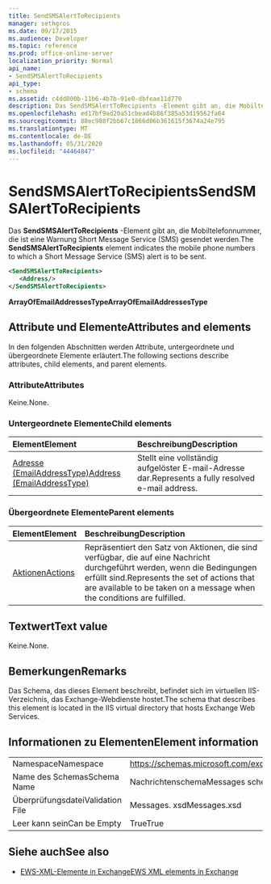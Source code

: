 ```yaml
---
title: SendSMSAlertToRecipients
manager: sethgros
ms.date: 09/17/2015
ms.audience: Developer
ms.topic: reference
ms.prod: office-online-server
localization_priority: Normal
api_name:
- SendSMSAlertToRecipients
api_type:
- schema
ms.assetid: c4dd000b-11b6-4b7b-91e0-dbfeae11d770
description: Das SendSMSAlertToRecipients -Element gibt an, die Mobiltelefonnummer, die ist eine Warnung Short Message Service (SMS) gesendet werden.
ms.openlocfilehash: ed17bf9ad20a51cbead4b86f385a53d19562fa64
ms.sourcegitcommit: 88ec988f2bb67c1866d06b361615f3674a24e795
ms.translationtype: MT
ms.contentlocale: de-DE
ms.lasthandoff: 05/31/2020
ms.locfileid: "44464847"
---
```

# <a name="sendsmsalerttorecipients"></a><span data-ttu-id="a7558-103">SendSMSAlertToRecipients</span><span class="sxs-lookup"><span data-stu-id="a7558-103">SendSMSAlertToRecipients</span></span>

<span data-ttu-id="a7558-104">Das **SendSMSAlertToRecipients** -Element gibt an, die Mobiltelefonnummer, die ist eine Warnung Short Message Service (SMS) gesendet werden.</span><span class="sxs-lookup"><span data-stu-id="a7558-104">The **SendSMSAlertToRecipients** element indicates the mobile phone numbers to which a Short Message Service (SMS) alert is to be sent.</span></span> 
  
```XML
<SendSMSAlertToRecipients>
   <Address/>
</SendSMSAlertToRecipients>
```

 <span data-ttu-id="a7558-105">**ArrayOfEmailAddressesType**</span><span class="sxs-lookup"><span data-stu-id="a7558-105">**ArrayOfEmailAddressesType**</span></span>
## <a name="attributes-and-elements"></a><span data-ttu-id="a7558-106">Attribute und Elemente</span><span class="sxs-lookup"><span data-stu-id="a7558-106">Attributes and elements</span></span>

<span data-ttu-id="a7558-107">In den folgenden Abschnitten werden Attribute, untergeordnete und übergeordnete Elemente erläutert.</span><span class="sxs-lookup"><span data-stu-id="a7558-107">The following sections describe attributes, child elements, and parent elements.</span></span>
  
### <a name="attributes"></a><span data-ttu-id="a7558-108">Attribute</span><span class="sxs-lookup"><span data-stu-id="a7558-108">Attributes</span></span>

<span data-ttu-id="a7558-109">Keine.</span><span class="sxs-lookup"><span data-stu-id="a7558-109">None.</span></span>
  
### <a name="child-elements"></a><span data-ttu-id="a7558-110">Untergeordnete Elemente</span><span class="sxs-lookup"><span data-stu-id="a7558-110">Child elements</span></span>

|<span data-ttu-id="a7558-111">**Element**</span><span class="sxs-lookup"><span data-stu-id="a7558-111">**Element**</span></span>|<span data-ttu-id="a7558-112">**Beschreibung**</span><span class="sxs-lookup"><span data-stu-id="a7558-112">**Description**</span></span>|
|:-----|:-----|
|[<span data-ttu-id="a7558-113">Adresse (EmailAddressType)</span><span class="sxs-lookup"><span data-stu-id="a7558-113">Address (EmailAddressType)</span></span>](address-emailaddresstype.md) <br/> |<span data-ttu-id="a7558-114">Stellt eine vollständig aufgelöster E-mail-Adresse dar.</span><span class="sxs-lookup"><span data-stu-id="a7558-114">Represents a fully resolved e-mail address.</span></span>  <br/> |
   
### <a name="parent-elements"></a><span data-ttu-id="a7558-115">Übergeordnete Elemente</span><span class="sxs-lookup"><span data-stu-id="a7558-115">Parent elements</span></span>

|<span data-ttu-id="a7558-116">**Element**</span><span class="sxs-lookup"><span data-stu-id="a7558-116">**Element**</span></span>|<span data-ttu-id="a7558-117">**Beschreibung**</span><span class="sxs-lookup"><span data-stu-id="a7558-117">**Description**</span></span>|
|:-----|:-----|
|[<span data-ttu-id="a7558-118">Aktionen</span><span class="sxs-lookup"><span data-stu-id="a7558-118">Actions</span></span>](actions.md) <br/> |<span data-ttu-id="a7558-119">Repräsentiert den Satz von Aktionen, die sind verfügbar, die auf eine Nachricht durchgeführt werden, wenn die Bedingungen erfüllt sind.</span><span class="sxs-lookup"><span data-stu-id="a7558-119">Represents the set of actions that are available to be taken on a message when the conditions are fulfilled.</span></span>  <br/> |
   
## <a name="text-value"></a><span data-ttu-id="a7558-120">Textwert</span><span class="sxs-lookup"><span data-stu-id="a7558-120">Text value</span></span>

<span data-ttu-id="a7558-121">Keine.</span><span class="sxs-lookup"><span data-stu-id="a7558-121">None.</span></span>
  
## <a name="remarks"></a><span data-ttu-id="a7558-122">Bemerkungen</span><span class="sxs-lookup"><span data-stu-id="a7558-122">Remarks</span></span>

<span data-ttu-id="a7558-123">Das Schema, das dieses Element beschreibt, befindet sich im virtuellen IIS-Verzeichnis, das Exchange-Webdienste hostet.</span><span class="sxs-lookup"><span data-stu-id="a7558-123">The schema that describes this element is located in the IIS virtual directory that hosts Exchange Web Services.</span></span>
  
## <a name="element-information"></a><span data-ttu-id="a7558-124">Informationen zu Elementen</span><span class="sxs-lookup"><span data-stu-id="a7558-124">Element information</span></span>

|||
|:-----|:-----|
|<span data-ttu-id="a7558-125">Namespace</span><span class="sxs-lookup"><span data-stu-id="a7558-125">Namespace</span></span>  <br/> |https://schemas.microsoft.com/exchange/services/2006/messages  <br/> |
|<span data-ttu-id="a7558-126">Name des Schemas</span><span class="sxs-lookup"><span data-stu-id="a7558-126">Schema Name</span></span>  <br/> |<span data-ttu-id="a7558-127">Nachrichtenschema</span><span class="sxs-lookup"><span data-stu-id="a7558-127">Messages schema</span></span>  <br/> |
|<span data-ttu-id="a7558-128">Überprüfungsdatei</span><span class="sxs-lookup"><span data-stu-id="a7558-128">Validation File</span></span>  <br/> |<span data-ttu-id="a7558-129">Messages. xsd</span><span class="sxs-lookup"><span data-stu-id="a7558-129">Messages.xsd</span></span>  <br/> |
|<span data-ttu-id="a7558-130">Leer kann sein</span><span class="sxs-lookup"><span data-stu-id="a7558-130">Can be Empty</span></span>  <br/> |<span data-ttu-id="a7558-131">True</span><span class="sxs-lookup"><span data-stu-id="a7558-131">True</span></span>  <br/> |
   
## <a name="see-also"></a><span data-ttu-id="a7558-132">Siehe auch</span><span class="sxs-lookup"><span data-stu-id="a7558-132">See also</span></span>



- [<span data-ttu-id="a7558-133">EWS-XML-Elemente in Exchange</span><span class="sxs-lookup"><span data-stu-id="a7558-133">EWS XML elements in Exchange</span></span>](ews-xml-elements-in-exchange.md)

